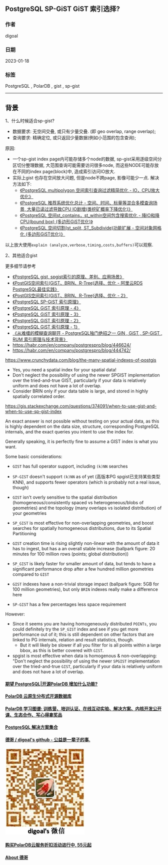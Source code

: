 ## PostgreSQL SP-GiST GiST 索引选择?    
              
### 作者              
digoal              
              
### 日期              
2023-01-18              
              
### 标签              
PostgreSQL , PolarDB , gist , sp-gist   
              
----              
              
## 背景   
  
1、什么时候适合sp-gist?  
- 数据要求: 无空间交叠, 或只有少量交叠. (即 geo overlap, range overlap);  
- 查询要求: 精确定位, 或只返回少量数据(例如小范围的包含查询);  
  
原因:  
- 一个sp-gist index page内可能存储多个node的数据, sp-gist采用逐级空间分区切分整理数据, 大范围查询可能需要访问很多node, 而这些NODE可能存放在不同的index page(block)中, 造成索引访问IO放大.   
- 实际上gist 也存在空间放大问题, 但是node不跨page, 影像可能少一点. 解决方法如下:
    - [《PostgreSQL multipolygon 空间索引查询过滤精简优化 - IO，CPU放大优化》](../201711/20171122_03.md)  
    - [《PostgreSQL 推荐系统优化总计 - 空间、时间、标量等混合多模查询场景, 大量已读过滤导致CPU IO剧增(类挖矿概率下降优化)》](../202006/20200612_01.md)  
    - [《PostgreSQL 空间st_contains，st_within空间包含搜索优化 - 降IO和降CPU(bound box) (多边形GiST优化)》](../201710/20171004_01.md)  
    - [《PostgreSQL 空间切割(st_split, ST_Subdivide)功能扩展 - 空间对象网格化 (多边形GiST优化)》](../201710/20171005_01.md)  
  
以上放大使用`explain (analyze,verbose,timing,costs,buffers)`可以观察.  
  
2、其他适合gist  
  
更多细节请参考  
- [《PostgreSQL gist, spgist索引的原理、差别、应用场景》](../201906/20190604_03.md)    
- [《PostGIS空间索引(GiST、BRIN、R-Tree)选择、优化 - 阿里云RDS PostgreSQL最佳实践》](../201708/20170820_01.md)    
- [《PostGIS空间索引(GiST、BRIN、R-Tree)选择、优化 - 2》](../202105/20210507_05.md)    
- [《PostgreSQL SP-GiST 索引原理》](../202011/20201128_01.md)    
- [《PostgreSQL GiST 索引原理 - 4》](../202010/20201004_04.md)    
- [《PostgreSQL GiST 索引原理 - 3》](../202010/20201004_03.md)    
- [《PostgreSQL GiST 索引原理 - 2》](../202010/20201004_02.md)    
- [《PostgreSQL GiST 索引原理 - 1》](../202010/20201004_01.md)    
- [《从难缠的模糊查询聊开 - PostgreSQL独门绝招之一 GIN , GiST , SP-GiST , RUM 索引原理与技术背景》](../201612/20161231_01.md)    
- https://habr.com/en/company/postgrespro/blog/446624/  
- https://habr.com/en/company/postgrespro/blog/444742/  
  
  
https://www.crunchydata.com/blog/the-many-spatial-indexes-of-postgis  
  
- Yes, you need a spatial index for your spatial data!  
- Don't neglect the possibility of using the newer SPGIST implementation over the tried-and-true GIST, particularly if your data is relatively uniform and does not have a lot of overlap.  
- Consider BRIN only if your data table is large, and stored in highly spatially correlated order.  
  
https://gis.stackexchange.com/questions/374091/when-to-use-gist-and-when-to-use-sp-gist-index  
  
An exact answer is not possible without testing on your actual data, as this is highly dependent on the data size, structure, corresponding PostgreSQL internals, and the exact queries you intent to use the index for.  
  
Generally speaking, it is perfectly fine to assume a GIST index is what you want.  
  
Some basic considerations:  
- `GIST` has full operator support, including `(k)NN` searches  
- `SP-GIST` doesn't support `(k)NN` as of yet (高版本PG spgist已支持某些类型KNN), and supports fewer operators (which is probably not a real issue, though)  
  
- `GIST` isn't overly sensitive to the spatial distribution (homogeneous/consistently spaced vs heterogeneous/blobs of geometries) and the topology (many overlaps vs isolated distribution) of your geometries  
- `SP_GIST` is most effective for non-overlapping geometries, and boost searches for spatially homogeneous distributions, due to its Spatial Partitioning  
  
- `GIST` creation time is rising slightly non-linear with the amount of data it has to ingest, but has a an overall stable increase (ballpark figure: 20 minutes for 100 million rows (points; global distribution))  
- `SP_GIST` is likely faster for smaller amount of data, but tends to have a significant performance drop after a few hundred million geometries compared to `GIST`  
  
- `GIST` indexes have a non-trivial storage impact (ballpark figure: 5GB for 100 million geometries), but only `BRIN` indexes really make a difference here  
- `SP-GIST` has a few percentages less space requirement  
  
However:  
- Since it seems you are having homogeneously distributed `POINTs`, you could definitely try the `SP_GIST` index and see if you get more performance out of it; this is still dependent on other factors that are linked to PG internals, relation and result statistics, though.  
    - But it will likely be slower if all you filter for is all points within a large bbox, as this is better covered with `GIST`.  
- spgist is most effective when data is homogenous & non-overlapping: "Don't neglect the possibility of using the newer `SPGIST` implementation over the tried-and-true `GIST`, particularly if your data is relatively uniform and does not have a lot of overlap.  
  
  
  
#### [期望 PostgreSQL|开源PolarDB 增加什么功能?](https://github.com/digoal/blog/issues/76 "269ac3d1c492e938c0191101c7238216")
  
  
#### [PolarDB 云原生分布式开源数据库](https://github.com/ApsaraDB "57258f76c37864c6e6d23383d05714ea")
  
  
#### [PolarDB 学习图谱: 训练营、培训认证、在线互动实验、解决方案、内核开发公开课、生态合作、写心得拿奖品](https://www.aliyun.com/database/openpolardb/activity "8642f60e04ed0c814bf9cb9677976bd4")
  
  
#### [PostgreSQL 解决方案集合](../201706/20170601_02.md "40cff096e9ed7122c512b35d8561d9c8")
  
  
#### [德哥 / digoal's github - 公益是一辈子的事.](https://github.com/digoal/blog/blob/master/README.md "22709685feb7cab07d30f30387f0a9ae")
  
  
![digoal's wechat](../pic/digoal_weixin.jpg "f7ad92eeba24523fd47a6e1a0e691b59")
  
  
#### [购买PolarDB云服务折扣活动进行中, 55元起](https://www.aliyun.com/activity/new/polardb-yunparter?userCode=bsb3t4al "e0495c413bedacabb75ff1e880be465a")
  
  
#### [About 德哥](https://github.com/digoal/blog/blob/master/me/readme.md "a37735981e7704886ffd590565582dd0")
  
